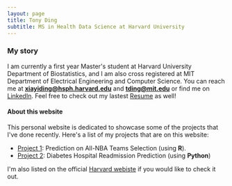 ```yaml
---
layout: page
title: Tony Ding
subtitle: MS in Health Data Science at Harvard University
---
```


### My story

I am currently a first year Master's student at Harvard University Department of Biostatistics, and I am also cross registered at MIT Department of Electrical Engineering and Computer Science. You can reach me at **xiayiding@hsph.harvard.edu** and **tding@mit.edu** or find me on [LinkedIn](https://www.linkedin.com/in/xiayi-tony-ding-abb112177/). Feel free to check out my lastest [Resume](/assets/pdf/Tony_Ding_Resume.pdf) as well!

#### About this website
This personal website is dedicated to showcase some of the projects that I've done recently. Here's a list of my projects that are on this website:

- [Project 1](https://tony-xiayi-ding.github.io/BST260-Final-Project/): Prediction on All-NBA Teams Selection (using **R**). 
- [Project 2](https://tony-xiayi-ding.github.io/2022-12-24-diabetes-readmission/): Diabetes Hospital Readmission Prediction (using **Python**)


I'm also listed on the official [Harvard webiste](https://www.hsph.harvard.edu/biostatistics/masters-students/) if you would like to check it out.
